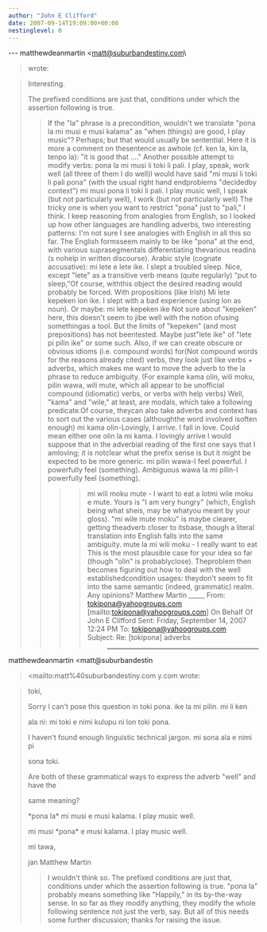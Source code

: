 ```yaml
---
author: "John E Clifford"
date: 2007-09-14T19:09:00+00:00
nestinglevel: 0
---
```

\---
 matthewdeanmartin <[matt@suburbandestiny.com](mailto://matt@suburbandestiny.com)\
> wrote:

> Interesting.
>> 
> The prefixed conditions are just that, conditions under which the
> assertion following is true.
>> If the "la" phrase is a precondition, wouldn't we translate "pona la mi musi
> e musi kalama" as "when (things) are good, I play music"?
>Perhaps; but that would usually be sentential. Here it is more a comment on thesentence as awhole (cf. ken la, kin la, tenpo la): "it is good that ...."
>> Another possible attempt to modify verbs:
>> pona la mi musi li toki li pali. I play, speak, work well (all three of
> them I do well)I would have said "mi musi li toki li pali pona" (with the usual right hand endproblems "decidedby context")
> mi musi pona li toki li pali. I play music well, I speak (but not
> particularly well), I work (but not particularly well)
>The tricky one is when you want to restrict "pona" just to "pali," I think.
>> I keep reasoning from analogies from English, so I looked up how other
> languages are handling adverbs, two interesting patterns:
>I'm not sure I see analogies with English in all this so far. The English formsseem mainly to be like "pona" at the end, with various suprasegmentals differentiating thevarious readins (s nohelp in written discourse).
>> Arabic style (cognate accusative):
>> mi lete e lete ike. I slept a troubled sleep.
>Nice, except "lete" as a transitive verb means (quite regularly) "put to sleep,"Of course, withthis object the desired reading would probably be forced.
>> With propositions (like Irish)
>> Mi lete kepeken lon ike. I slept with a bad experience (using lon as noun).
>> Or maybe: mi lete kepeken ike
>Not sure about "kepeken" here, this doesn't seem to jibe well with the notion ofusing somethingas a tool. But the limits of "kepeken" (and most prepositions) has not beentested. Maybe just"lete ike" of "lete pi pilin ike" or some such.
>> Also, if we can create obscure or obvious idioms (i.e. compound words) for(Not compound words for the reasons already cited)
> verbs, they look just like verbs + adverbs, which makes me want to move the
> adverb to the la phrase to reduce ambiguity. (For example kama olin, wili
> moku, pilin wawa, wili mute, which all appear to be unofficial compound
> (idiomatic) verbs, or verbs with help verbs)
>Well, "kama" and "wile," at least, are modals, which take a following predicate.Of course, theycan also take adverbs and context has to sort out the various cases (althoughthe word involved isoften enough)
>> mi kama olin-Lovingly, I arrive. I fall in love. Could mean either one
>> olin la mi kama. I lovingly arrive
>I would suppose that in the adverbial reading of the first one says that I amloving; it is notclear what the prefix sense is but it might be expected to be more generic.
>> mi pilin wawa-I feel powerful. I powerfully feel (something). Ambiguous
>> wawa la mi pilin-I powerfully feel (something).
>>>> mi wili moku mute - I want to eat a lotmi wile moku e mute. Yours is "I am very hungry" (which, English being what sheis, may be whatyou meant by your gloss). "mi wile mute moku" is maybe clearer, getting theadverb closer to itsbase, though a literal translation into English falls into the same ambiguity.
> mute la mi wili moku - I really want to eat
>This is the most plausible case for your idea so far (though "olin" is probablyclose). Theproblem then becomes figuring out how to deal with the well establishedcondition usages: theydon't seem to fit into the same semantic (indeed, grammatic) realm.
>> Any opinions?
>>>> Matthew Martin
>>>> \_\_\_\_\_
>> From: [tokipona@yahoogroups.com](mailto://tokipona@yahoogroups.com) \[mailto:[tokipona@yahoogroups.com](mailto://tokipona@yahoogroups.com)\] On Behalf
> Of John E Clifford
> Sent: Friday, September 14, 2007 12:24 PM
> To: [tokipona@yahoogroups.com](mailto://tokipona@yahoogroups.com)\
> Subject: Re: \[tokipona\] adverbs
>>>>> ---
 matthewdeanmartin <matt@suburbandestin
> <mailto:matt%40suburbandestiny.com
> y.com
> wrote:

>> 
> toki,
> 
>> 
>> 
>> 
> Sorry I can't pose this question in toki pona. ike la mi pilin. mi li ken
> 
> ala ni: mi toki e nimi kulupu ni lon toki pona.
> 
>> 
>> 
>> 
> I haven't found enough linguistic technical jargon. mi sona ala e nimi pi
> 
> sona toki.
> 
>> 
>> 
>> 
> Are both of these grammatical ways to express the adverb "well" and have
> the
> 
> same meaning?
> 
>> 
>> 
>> 
> \*pona la\* mi musi e musi kalama. I play music well.
> 
>> 
>> 
>> 
> mi musi \*pona\* e musi kalama. I play music well.
> 
>> 
>> 
>> 
> mi tawa,
> 
>> 
>> 
>> 
> jan Matthew Martin
> 
>> I wouldn't think so. The prefixed conditions are just that, conditions under
> which the assertion
> following is true. "pona la" probably means something like "Happily," in its
> by-the-way sense.
> In so far as they modify anything, they modify the whole following sentence
> not just the verb,
> say. But all of this needs some further discussion; thanks for raising the
> issue.
>>>>